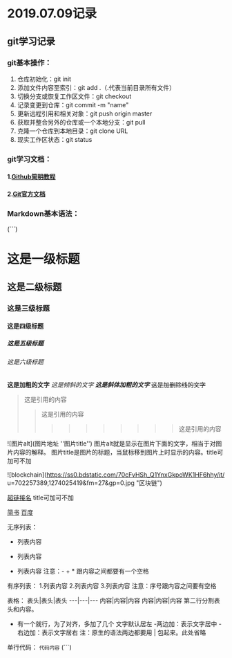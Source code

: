# 2019.07.09记录

## git学习记录
### git基本操作：
1. 仓库初始化：git init
2. 添加文件内容至索引：git add .（.代表当前目录所有文件）
3. 切换分支或恢复工作区文件：git checkout
4. 记录变更到仓库：git commit -m "name"
5. 更新远程引用和相关对象：git push origin master
6. 获取并整合另外的仓库或一个本地分支：git pull
7. 克隆一个仓库到本地目录：git clone URL
8. 现实工作区状态：git status

### git学习文档：
#### 1.[Github简明教程](https://www.runoob.com/w3cnote/git-guide.html)
#### 2.[Git官方文档](https://git-scm.com/book/zh/v2)



### Markdown基本语法：
(```)
# 这是一级标题
## 这是二级标题
### 这是三级标题
#### 这是四级标题
##### 这是五级标题
###### 这是六级标题
**这是加粗的文字**
*这是倾斜的文字*
***这是斜体加粗的文字***
~~这是加删除线的文字~~

>这是引用的内容
>>这是引用的内容
>>>>>>>>>>这是引用的内容


![图片alt](图片地址 ''图片title'')
图片alt就是显示在图片下面的文字，相当于对图片内容的解释。
图片title是图片的标题，当鼠标移到图片上时显示的内容。title可加可不加

![blockchain](https://ss0.bdstatic.com/70cFvHSh_Q1YnxGkpoWK1HF6hhy/it/
u=702257389,1274025419&fm=27&gp=0.jpg "区块链")


[超链接名](超链接地址 "超链接title")
title可加可不加

[简书](http://jianshu.com)
[百度](http://baidu.com)

无序列表：
- 列表内容
+ 列表内容
* 列表内容
注意：- + * 跟内容之间都要有一个空格

有序列表：
1.列表内容
2.列表内容
3.列表内容
注意：序号跟内容之间要有空格


表格：
表头|表头|表头
---|---|---
内容|内容|内容
内容|内容|内容
第二行分割表头和内容。
- 有一个就行，为了对齐，多加了几个
文字默认居左
-两边加：表示文字居中
-右边加：表示文字居右
注：原生的语法两边都要用 | 包起来。此处省略

单行代码：
`代码内容`
(```)
